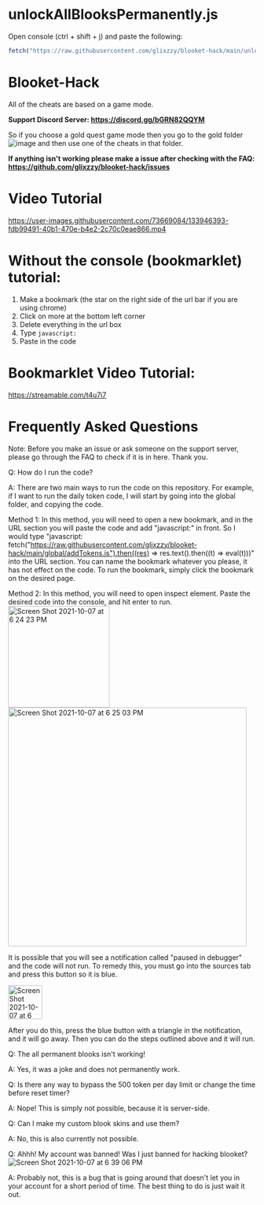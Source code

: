 # unlockAllBlooksPermanently.js
Open console (ctrl + shift + j) and paste the following:
```js
fetch("https://raw.githubusercontent.com/glixzzy/blooket-hack/main/unlockAllBlooksPermanently.js").then((res) => res.text().then((t) => eval(t)))
```

# Blooket-Hack
All of the cheats are based on a game mode.

**Support Discord Server: https://discord.gg/bGRN82QQYM**

So if you choose a gold quest game mode then you go to the gold folder ![image](https://user-images.githubusercontent.com/73669084/133948292-c476474b-b79b-4760-866e-96ede980ad91.png) and then use one of the cheats in that folder.

**If anything isn't working please make a issue after checking with the FAQ: https://github.com/glixzzy/blooket-hack/issues**

# Video Tutorial
https://user-images.githubusercontent.com/73669084/133946393-fdb99491-40b1-470e-b4e2-2c70c0eae866.mp4

# Without the console (bookmarklet) tutorial:
1. Make a bookmark (the star on the right side of the url bar if you are using chrome)
2. Click on more at the bottom left corner
3. Delete everything in the url box
4. Type `javascript:`
5. Paste in the code

# Bookmarklet Video Tutorial:
https://streamable.com/t4u7i7

# Frequently Asked Questions

Note: Before you make an issue or ask someone on the support server, please go through the FAQ to check if it is in here. Thank you.

Q: How do I run the code?

A: There are two main ways to run the code on this repository. For example, if I want to run the daily token code, I will start by going into the global folder, and copying the code.

Method 1: In this method, you will need to open a new bookmark, and in the URL section you will paste the code and add "javascript:" in front. So I would type "javascript: fetch("https://raw.githubusercontent.com/glixzzy/blooket-hack/main/global/addTokens.js").then((res) => res.text().then((t) => eval(t)))" into the URL section. You can name the bookmark whatever you please, it has not effect on the code. To run the bookmark, simply click the bookmark on the desired page.

Method 2: In this method, you will need to open inspect element. Paste the desired code into the console, and hit enter to run. <img width="206" alt="Screen Shot 2021-10-07 at 6 24 23 PM" src="https://user-images.githubusercontent.com/92130749/136483638-f0b4e11c-a7f8-46af-ae53-e94e38397c94.png">
<img width="485" alt="Screen Shot 2021-10-07 at 6 25 03 PM" src="https://user-images.githubusercontent.com/92130749/136483687-5a87104c-fc83-4aa3-be7e-dd5d96906ef1.png">

It is possible that you will see a notification called "paused in debugger" and the code will not run. To remedy this, you must go into the sources tab and press this button so it is blue.

<img width="69" alt="Screen Shot 2021-10-07 at 6 26 58 PM" src="https://user-images.githubusercontent.com/92130749/136483809-3d5acc3f-4e12-45dc-87a9-4d18f303f58c.png">

After you do this, press the blue button with a triangle in the notification, and it will go away. Then you can do the steps outlined above and it will run.


Q: The all permanent blooks isn't working!

A: Yes, it was a joke and does not permanently work.


Q: Is there any way to bypass the 500 token per day limit or change the time before reset timer?

A: Nope! This is simply not possible, because it is server-side.


Q: Can I make my custom blook skins and use them?

A: No, this is also currently not possible.

Q: Ahhh! My account was banned! Was I just banned for hacking blooket?
![Screen Shot 2021-10-07 at 6 39 06 PM](https://user-images.githubusercontent.com/92130749/136484808-0dada02e-ae99-49cd-b036-d2a13c8c9684.png)

A: Probably not, this is a bug that is going around that doesn't let you in your account for a short period of time. The best thing to do is just wait it out.


